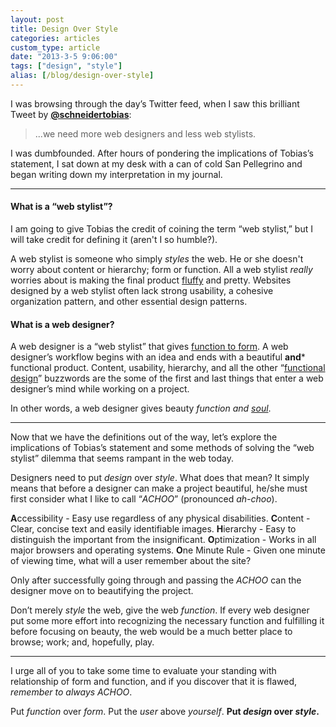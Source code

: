 ```yaml
---
layout: post
title: Design Over Style
categories: articles
custom_type: article
date: "2013-3-5 9:06:00"
tags: ["design", "style"]
alias: [/blog/design-over-style]
---
```

I was browsing through the day’s Twitter feed, when I saw this brilliant Tweet by **[@schneidertobias](http://twitter.com/schneidertobias)**:

> ...we need more web designers and less web stylists.

I was dumbfounded. After hours of pondering the implications of Tobias’s statement, I sat down at my desk with a can of cold San Pellegrino and began writing down my interpretation in my journal.

----

#### What is a “web stylist”?
I am going to give Tobias the credit of coining the term “web stylist,” but I will take credit for defining it (aren't I so humble?).

A web stylist is someone who simply *styles* the web. He or she doesn't worry about content or hierarchy; form or function. All a web stylist *really* worries about is making the final product [fluffy](http://www.youtube.com/watch?v=D4i7vS_UO4Q) and pretty. Websites designed by a web stylist often lack strong usability, a cohesive organization pattern, and other essential design patterns.

#### What is a web designer?
A web designer is a “web stylist” that gives [function to form](http://www.smashingmagazine.com/2010/03/23/does-form-follow-function/). A web designer’s workflow begins with an idea and ends with a beautiful **and*** functional product. Content, usability, hierarchy, and all the other “[functional design](http://www.smashingmagazine.com/2008/08/05/7-essential-guidelines-for-functional-design/)” buzzwords are the some of the first and last things that enter a web designer’s mind while working on a project.

In other words, a web designer gives beauty *function and [soul](http://devinhalladay.com/blog/designer-of-souls/)*.

----

Now that we have the definitions out of the way, let’s explore the implications of Tobias’s statement and some methods of solving the “web stylist” dilemma that seems rampant in the web today.

Designers need to put *design* over *style*. What does that mean? It simply means that before a designer can make a project beautiful, he/she must first consider what I like to call “*ACHOO*” (pronounced *ah-choo*).

**A**ccessibility - Easy use regardless of any physical disabilities.
**C**ontent - Clear, concise text and easily identifiable images.
**H**ierarchy - Easy to distinguish the important from the insignificant.
**O**ptimization - Works in all major browsers and operating systems.
**O**ne Minute Rule - Given one minute of viewing time, what will a user remember about the site?

Only after successfully going through and passing the *ACHOO* can the designer move on to beautifying the project.

Don’t merely *style* the web, give the web *function*. If every web designer put some more effort into recognizing the necessary function and fulfilling it before focusing on beauty, the web would be a much better place to browse; work; and, hopefully, play.

----

I urge all of you to take some time to evaluate your standing with relationship of form and function, and if you discover that it is flawed, *remember to always ACHOO*.

Put *function* over *form*.
Put the *user* above *yourself*.
**Put *design* over *style*.**